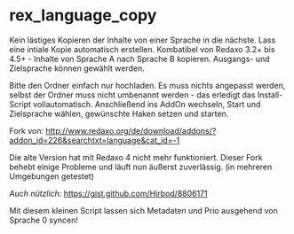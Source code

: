 rex_language_copy
=============

Kein lästiges Kopieren der Inhalte von einer Sprache in die nächste. Lass eine intiale Kopie automatisch erstellen.
Kombatibel von Redaxo 3.2+ bis 4.5+ - Inhalte von Sprache A nach Sprache B kopieren. Ausgangs- und Zielsprache können gewählt werden.

Bitte den Ordner einfach nur hochladen. Es muss nichts angepasst werden, selbst der Ordner muss nicht umbenannt werden - das erledigt das Install-Script vollautomatisch. Anschließend ins AddOn wechseln, Start und Zielsprache wählen, gewünschte Haken setzen und starten.


Fork von: http://www.redaxo.org/de/download/addons/?addon_id=226&searchtxt=language&cat_id=-1

Die alte Version hat mit Redaxo 4 nicht mehr funktioniert. Dieser Fork behebt einige Probleme und läuft nun äußerst zuverlässig. (in mehreren Umgebungen getestet)


*Auch nützlich:*
https://gist.github.com/Hirbod/8806171

Mit diesem kleinen Script lassen sich Metadaten und Prio ausgehend von Sprache 0 syncen!